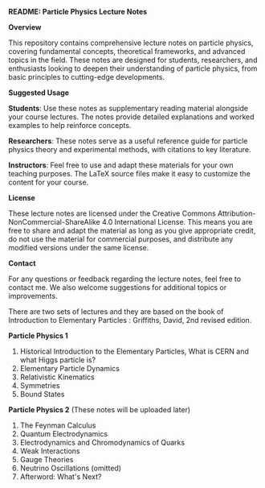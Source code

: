 **README: Particle Physics Lecture Notes**

**Overview**

This repository contains comprehensive lecture notes on particle physics, covering fundamental concepts, theoretical frameworks, and advanced topics in the field. These notes are designed for students, researchers, and enthusiasts looking to deepen their understanding of particle physics, from basic principles to cutting-edge developments.

**Suggested Usage**

**Students**: Use these notes as supplementary reading material alongside your course lectures. The notes provide detailed explanations and worked examples to help reinforce concepts.

**Researchers**: These notes serve as a useful reference guide for particle physics theory and experimental methods, with citations to key literature.

**Instructors**: Feel free to use and adapt these materials for your own teaching purposes. The LaTeX source files make it easy to customize the content for your course.

**License**

These lecture notes are licensed under the Creative Commons Attribution-NonCommercial-ShareAlike 4.0 International License. This means you are free to share and adapt the material as long as you give appropriate credit, do not use the material for commercial purposes, and distribute any modified versions under the same license.

**Contact**

For any questions or feedback regarding the lecture notes, feel free to contact me. We also welcome suggestions for additional topics or improvements.


There are two sets of lectures and they are based on the book of Introduction to Elementary Particles : Griffiths, David, 2nd revised edition. 


**Particle Physics 1**
  1. Historical Introduction to the Elementary Particles, What is CERN and what Higgs particle is?
  2. Elementary Particle Dynamics
  3. Relativistic Kinematics
  4. Symmetries
  5. Bound States

**Particle Physics 2** (These notes will be uploaded later)
  1. The Feynman Calculus
  2. Quantum Electrodynamics
  3. Electrodynamics and Chromodynamics of Quarks
  4. Weak Interactions
  5. Gauge Theories
  6. Neutrino Oscillations (omitted)
  7. Afterword: What's Next?

